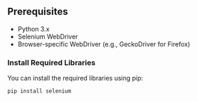 

## Prerequisites

- Python 3.x
- Selenium WebDriver
- Browser-specific WebDriver (e.g., GeckoDriver for Firefox)

### Install Required Libraries

You can install the required libraries using pip:

```bash
pip install selenium
